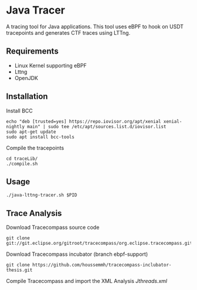 # Java Tracer

A tracing tool for Java applications. This tool uses eBPF to hook on USDT tracepoints and generates CTF traces using LTTng.

## Requirements
  - Linux Kernel supporting eBPF
  - Lttng
  - OpenJDK

## Installation

Install BCC
```
echo "deb [trusted=yes] https://repo.iovisor.org/apt/xenial xenial-nightly main" | sudo tee /etc/apt/sources.list.d/iovisor.list
sudo apt-get update
sudo apt install bcc-tools
```
Compile the tracepoints
```
cd traceLib/
./compile.sh
```

## Usage 

```
./java-lttng-tracer.sh $PID
```

## Trace Analysis 
Download Tracecompass source code
```
git clone git://git.eclipse.org/gitroot/tracecompass/org.eclipse.tracecompass.git
```
Download Tracecompass incubator (branch ebpf-support)
```
git clone https://github.com/houssemmh/tracecompass-inclubator-thesis.git 
```
Compile Tracecompass and import the XML Analysis *Jthreads.xml*
